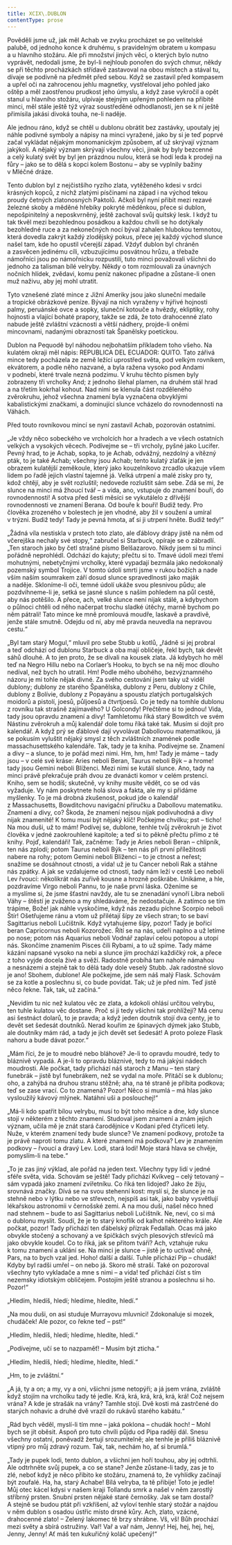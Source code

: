 ```yaml
---
title: XCIX\.DUBLON
contentType: prose
---
```


Pověděli jsme už, jak měl Achab ve zvyku procházet se po velitelské palubě, od jednoho konce k druhému, s pravidelným obratem u kompasu a u hlavního stožáru. Ale při množství jiných věcí, o kterých bylo nutno vyprávět, nedodali jsme, že byl-li nejhloub ponořen do svých chmur, někdy se při těchto procházkách střídavě zastavoval na obou místech a stával tu, dívaje se podivně na předmět před sebou. Když se zastavil před kompasem a upřel oči na zahrocenou jehlu magnetky, vystřeloval jeho pohled jako oštěp a měl zaostřenou prudkost jeho úmyslu, a když zase vykročil a opět stanul u hlavního stožáru, ulpívaje stejným upřeným pohledem na přibité minci, měl stále ještě týž výraz soustředěné odhodlanosti, jen se k ní ještě přimísila jakási divoká touha, ne-li naděje.

Ale jednou ráno, když se chtěl u dublonu obrátit bez zastávky, upoutaly jej náhle podivné symboly a nápisy na minci vyražené, jako by si je teď poprvé začal vykládat nějakým monomanickým způsobem, ať už skrývají význam jakýkoli. A nějaký význam skrývají všechny věci, jinak by byly bezcenné a celý kulatý svět by byl jen prázdnou nulou, která se hodí leda k prodeji na fůry – jako se to dělá s kopci kolem Bostonu – aby se vyplnily bažiny v Mléčné dráze.

Tento dublon byl z nejčistšího ryzího zlata, vytěženého kdesi v srdci krásných kopců, z nichž zlatými písčinami na západ i na východ tekou proudy četných zlatonosných Paktolů. Ačkoli byl nyní přibit mezi rezavé železné skoby a měděné hřebíky pokryté měděnkou, přece si dublon, nepošpinitelný a neposkvrněný, ještě zachoval svůj quitský lesk. I když tu tak tkvěl mezi bezohlednou posádkou a každou chvíli se ho dotýkaly bezohledné ruce a za nekonečných nocí býval zahalen hlubokou temnotou, která dovedla zakrýt každý zlodějský pokus, přece jej každý východ slunce našel tam, kde ho opustil včerejší západ. Vždyť dublon byl chráněn a zasvěcen jedinému cíli, vzbuzujícímu posvátnou hrůzu, a třebaže námořníci jsou po námořnicku rozpustilí, tuto minci považovali všichni do jednoho za talisman bílé velryby. Někdy o tom rozmlouvali za únavných nočních hlídek, zvědavi, komu peníz nakonec připadne a zůstane-li onen muž naživu, aby jej mohl utratit.

Tyto vznešené zlaté mince z Jižní Ameriky jsou jako sluneční medaile a tropické obrázkové peníze. Bývají na nich vyraženy v hýřivé hojnosti palmy, peruánské ovce a sopky, sluneční kotouče a hvězdy, ekliptiky, rohy hojnosti a vlající bohaté prapory, takže se zdá, že toto drahocenné zlato nabude ještě zvláštní vzácnosti a větší nádhery, projde-li oněmi mincovnami, nadanými obrazností tak Španělsky poetickou.

Dublon na Pequodě byl náhodou nejbohatším příkladem toho všeho. Na kulatém okraji měl nápis: REPUBLICA DEL ECUADOR: QUITO. Tato zářivá mince tedy pocházela ze země ležící uprostřed světa, pod velkým rovníkem, ekvátorem, a podle něho nazvané, a byla ražena vysoko pod Andami v podnebí, které trvale nezná podzimu. V kruhu těchto písmen byly zobrazeny tři vrcholky And; z jednoho šlehal plamen, na druhém stál hrad a na třetím kokrhal kohout. Nad nimi se klenula část rozděleného zvěrokruhu, jehož všechna znamení byla vyznačena obvyklými kabalistickými značkami, a dominující slunce vcházelo do rovnodennosti na Váhách.

Před touto rovníkovou mincí se nyní zastavil Achab, pozorován ostatními.

„Je vždy něco sobeckého ve vrcholcích hor a hradech a ve všech ostatních velkých a vysokých věcech. Podívejme se – tři vrcholy, pyšné jako Lucifer. Pevný hrad, to je Achab, sopka, to je Achab, odvážný, nezdolný a vítězný pták, to je také Achab; všechny jsou Achab; tento kulatý zlaťák je jen obrazem kulatější zeměkoule, který jako kouzelníkovo zrcadlo ukazuje všem lidem po řadě jejich vlastní tajemné já. Velká utrpení a malé zisky pro ty, kdož chtějí, aby je svět rozluštil; nedovede rozluštit sám sebe. Zdá se mi, že slunce na minci má žhoucí tvář – a vida, ano, vstupuje do znamení bouří, do rovnodennosti! A sotva před šesti měsíci se vykutálelo z dřívější rovnodennosti ve znamení Berana. Od bouře k bouři! Budiž tedy. Pro člověka zrozeného v bolestech je jen vhodné, aby žil v soužení a umíral v trýzni. Budiž tedy! Tady je pevná hmota, ať si ji utrpení hněte. Budiž tedy!“

„Žádná víla nestiskla v prstech toto zlato, ale ďáblovy drápy jistě na něm od včerejška nechaly své stopy,“ zabručel si Starbuck, opíraje se o zábradlí. „Ten staroch jako by četl strašné písmo Belšazarovo. Nikdy jsem si tu minci pořádně neprohlédl. Odchází do kajuty; přečtu si to. Tmavé údolí mezi třemi mohutnými, nebetyčnými vrcholky, které vypadají bezmála jako nedokonalý pozemský symbol Trojice. V tomto údolí smrti jsme v rukou božích a nade vším naším soumrakem září dosud slunce spravedlnosti jako maják a naděje. Skloníme-li oči, temné údolí ukáže svou plesnivou půdu; ale pozdvihneme-li je, setká se jasné slunce s naším pohledem na půl cestě, aby nás potěšilo. A přece, ach, velké slunce není nijak stálé, a kdybychom o půlnoci chtěli od něho načerpat trochu sladké útěchy, marně bychom po něm pátrali! Tato mince ke mně promlouvá moudře, laskavě a pravdivě, jenže stále smutně. Odejdu od ní, aby mě pravda neuvedla na nepravou cestu.“

„Byl tam starý Mogul,“ mluvil pro sebe Stubb u kotlů, „řádně si jej probral a teď odchází od dublonu Starbuck a oba mají obličeje, řekl bych, tak devět sáhů dlouhé. A to jen proto, že se dívali na kousek zlata. Já kdybych ho měl teď na Negro Hillu nebo na Corlaer’s Hooku, to bych se na něj moc dlouho nedíval, než bych ho utratil. Hm! Podle mého ubohého, bezvýznamného názoru je mi tohle nějak divné. Za svého cestování jsem taky už viděl dublony; dublony ze starého Španělska, dublony z Peru, dublony z Chile, dublony z Bolívie, dublony z Popayánu a spoustu zlatých portugalských moidorů a pistolí, joe­sů, půljoesů a čtvrtjoesů. Co je tedy na tomhle dublonu z rovníku tak strašně zajímavého? U Golcondy! Přečtěme si to jednou! Vida, tady jsou opravdu znamení a divy! Tamhletomu říká starý Bowditch ve svém Nástinu zvěrokruh a můj kalendář dole tomu říká také tak. Musím si dojít pro kalendář. A když prý se ďáblové dají vyvolávat Dabollovou matematikou, já se pokusím vyluštit nějaký smysl z těch zvláštních znamének podle massachusettského kalendáře. Tak, tady je ta kniha. Podívejme se. Znamení a divy – a slunce, to je pořád mezi nimi. Hm, hm, hm! Tady je máme – tady jsou – v celé své kráse: Aries neboli Beran, Taurus neboli Býk – a hrome! tady jsou Gemini neboli Blíženci. Mezi nimi se kutálí slunce. Ano, tady na minci právě překračuje práh dvou ze dvanácti komor v celém prstenci. Kniho, sem se hodíš; skutečně, vy knihy musíte vědět, co se od vás vyžaduje. Vy nám poskytnete holá slova a fakta, ale my si přidáme myšlenky. To je má drobná zkušenost, pokud jde o kalendář z Massachusetts, Bowditchovu navigační příručku a Dabollovu matematiku. Znamení a divy, co? Škoda, že znamení nejsou nijak podivuhodná a divy nijak znamenité! K tomu musí být nějaký klíč! Počkejme chvilku; pst – ticho! Na mou duši, už to mám! Podívej se, dublone, tenhle tvůj zvěrokruh je život člověka v jedné zaokrouhlené kapitole; a teď si to pěkně přečtu přímo z té knihy. Pojď, kalendáři! Tak, začněme: Tady je Aries neboli Beran – chlípník, ten nás zplodí; potom Taurus neboli Býk – ten nás při první příležitosti nabere na rohy; potom Gemini neboli Blíženci – to je ctnost a neřest; snažíme se dosáhnout ctnosti, a vida! už je tu Cancer neboli Rak a stáhne nás zpátky. A jak se vzdalujeme od ctnosti, tady nám leží v cestě Leo neboli Lev řvoucí: několikrát nás zuřivě kousne a hrozně poškrábe. Unikáme, a hle, pozdravíme Virgo neboli Pannu, to je naše první láska. Oženíme se a myslíme si, že jsme šťastni navždy, ale tu se znenadání vynoří Libra neboli Váhy – štěstí je zváženo a my shledáváme, že nedostačuje. A zatímco se tím trápíme, Bože! jak náhle vyskočíme, když nás zezadu píchne Scorpio neboli Štír! Ošetřujeme ránu a vtom už přilétají šípy ze všech stran; to se baví Sagittarius neboli Lučištník. Když vytahujeme šípy, pozor! Tady je bořicí beran Capricornus neboli Kozorožec. Řítí se na nás, udeří naplno a už letíme po nose; potom nás Aquarius neboli Vodnář zaplaví celou potopou a utopí nás. Skončíme znamením Pisces čili Rybami, a to už spíme. Tady máme kázání napsané vysoko na nebi a slunce jím prochází každičký rok, a přece z toho vyjde docela živé a svěží. Radostně probíhá tam nahoře námahou a nesnázemi a stejně tak to dělá tady dole veselý Stubb. Jak radostné slovo je ano! Sbohem, dublone! Ale počkejme, jde sem náš malý Flask. Schovám se za kotle a poslechnu si, co bude povídat. Tak; už je před ním. Teď jistě něco řekne. Tak, tak, už začíná.“

„Nevidím tu nic než kulatou věc ze zlata, a kdokoli ohlásí určitou velrybu, ten tuhle kulatou věc dostane. Proč si ji tedy všichni tak prohlížejí? Má cenu asi šestnáct dolarů, to je pravda; a když jeden doutník stojí dva centy, je to devět set šedesát doutníků. Nerad kouřím ze špinavých dýmek jako Stubb, ale doutníky mám rád, a tady je jich devět set šedesát! A proto poleze Flask nahoru a bude dávat pozor.“

„Mám říci, že je to moudré nebo bláhové? Je-li to opravdu moudré, tedy to bláznivě vypadá. A je-li to opravdu bláznivé, tedy to má jakýsi nádech moudrosti. Ale počkat, tady přichází náš staroch z Manu – ten starý funebrák – jistě byl funebrákem, než se vydal na moře. Přitáčí se k dublonu; oho, a zahýbá na druhou stranu stěžně; aha, na té straně je přibita podkova; teď se zase vrací. Co to znamená? Pozor! Něco si mumlá – má hlas jako vysloužilý kávový mlýnek. Natáhni uši a poslouchej!“

„Má-li kdo spatřit bílou velrybu, musí to být toho měsíce a dne, kdy slunce stojí v některém z těchto znamení. Studoval jsem znamení a znám jejich význam, učila mě je znát stará čarodějnice v Kodani před čtyřiceti lety. Nuže, v kterém znamení tedy bude slunce? Ve znamení podkovy, protože ta je právě naproti tomu zlatu. A které znamení má podkova? Lev je znamením podkovy – řvoucí a dravý Lev. Lodi, stará lodi! Moje stará hlava se chvěje, pomyslím-li na tebe.“

„To je zas jiný výklad, ale pořád na jeden text. Všechny typy lidí v jedné sféře světa, vida. Schovám se ještě! Tady přichází Kvíkveg – celý tetovaný – sám vypadá jako znamení zvířetníku. Co říká ten lidojed? Jako že žiju, srovnává značky. Dívá se na svou stehenní kost: myslí si, že slunce je na stehně nebo v lýtku nebo ve střevech, nejspíš asi tak, jako baby vysvětlují lékařskou astronomii v černošské zemi. A na mou duši, našel něco hned nad stehnem – bude to asi Sagittarius neboli Lučištník. Ne, neví, co si má o dublonu myslit. Soudí, že je to starý knoflík od kalhot některého krále. Ale počkat, pozor! Tady přichází ten ďábelský přízrak Fedallah. Ocas má jako obvykle stočený a schovaný a ve špičkách svých plesových střevíců má jako obvykle koudel. Co to říká, jak se přitom tváří? Ach, vztahuje ruku k tomu znamení a uklání se. Na minci je slunce – jistě je to uctívač ohně, Pars, na to bych vzal jed. Hoho! další a další. Tuhle přichází Pip – chudák! Kdyby byl radši umřel – on nebo já. Skoro mě straší. Také on pozoroval všechny tyto vykladače a mne s nimi – a vida! teď přichází číst s tím nezemsky idiotským obličejem. Postojím ještě stranou a poslechnu si ho. Pozor!“

„Hledím, hledíš, hledí; hledíme, hledíte, hledí.“

„Na mou duši, on asi studuje Murrayovu mluvnici! Zdokonaluje si mozek, chudáček! Ale pozor, co řekne teď – pst!“

„Hledím, hledíš, hledí; hledíme, hledíte, hledí.“

„Podívejme, učí se to nazpaměť! – Musím být zticha.“

„Hledím, hledíš, hledí; hledíme, hledíte, hledí.“

„Hm, to je zvláštní.“

„A já, ty a on; a my, vy a oni, všichni jsme netopýři; a já jsem vrána, zvláště když stojím na vrcholku tady té jedle. Krá, krá, krá, krá, krá, krá! Což nejsem vrána? A kde je strašák na vrány? Tamhle stojí. Dvě kosti má zastrčené do starých nohavic a druhé dvě vrazil do rukávů starého kabátu.“

„Rád bych věděl, myslí-li tím mne – jaká poklona – chudák hoch! – Mohl bych se jít oběsit. Aspoň pro tuto chvíli půjdu od Pipa raději dál. Snesu všechny ostatní, poněvadž žertují srozumitelně; ale tenhle je příliš bláznivě vtipný pro můj zdravý rozum. Tak, tak, nechám ho, ať si brumlá.“

„Tady je pupek lodi, tento dublon, a všichni jen hoří touhou, aby jej odtrhli. Ale odtrhněte svůj pupek, a co se stane? Jenže zůstane-li tady, zas je to zlé, neboť když je něco přibito ke stožáru, znamená to, že vyhlídky začínají být zoufalé. Ha, ha, starý Achabe! Bílá velryba, ta tě přibije! Toto je jedle! Můj otec kácel kdysi v našem kraji Tollandu smrk a našel v něm zarostlý stříbrný prsten. Snubní prsten nějaké staré černošky. Jak se tam dostal? A stejně se budou ptát při vzkříšení, až vyloví tenhle starý stožár a najdou v něm dublon s osadou ústřic místo drsné kůry. Ach, zlato, vzácné, drahocenné zlato! – Zelený lakomec tě brzy shrábne. Vš, vš! Bůh prochází mezi světy a sbírá ostružiny. Vař! Vař a vař nám, Jenny! Hej, hej, hej, hej, Jenny, Jenny! Ať máš ten kukuřičný koláč upečený!“
